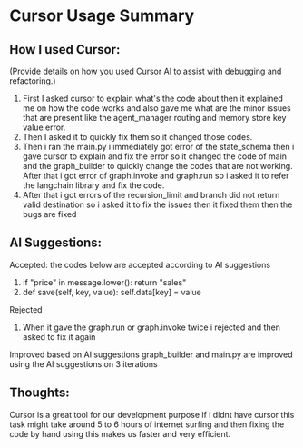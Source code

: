 # Cursor Usage Summary

## How I used Cursor:

(Provide details on how you used Cursor AI to assist with debugging and refactoring.)

1. First I asked cursor to explain what's the code about then it explained me on how the code works and also gave me what are the minor issues that are present like the agent_manager routing and memory store key value error.
2. Then I asked it to quickly fix them so it changed those codes. 
3. Then i ran the main.py i immediately got error of the state_schema then i gave cursor to explain and fix the error so it changed the code of main and the graph_builder to quickly change the codes that are not working. After that i got error of graph.invoke and graph.run so i asked it to refer the langchain library and fix the code.
4. After that i got errors of the recursion_limit and branch did not return valid destination so i asked it to fix the issues then it fixed them then the bugs are fixed 



## AI Suggestions:

Accepted: the codes below are accepted according to AI suggestions

1.  if "price" in message.lower():
        return "sales"
2. def save(self, key, value):
        self.data[key] = value


Rejected
1. When it gave the graph.run or graph.invoke twice i rejected and then asked to fix it again  

Improved based on AI suggestions
graph_builder and main.py are improved using the AI suggestions on 3 iterations 

## Thoughts:

Cursor is a great tool for our development purpose if i didnt have cursor this task might take around 5 to 6 hours of internet surfing and then fixing the code by hand using this makes us faster and very efficient.
